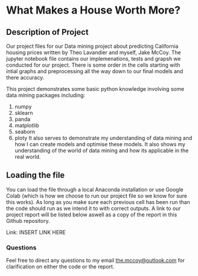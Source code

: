 # What Makes a House Worth More?  
## Description of Project  
Our project files for our Data mining project about predicting California housing prices written by Theo Lavandier and myself, Jake McCoy. The jupyter notebook file contains our implemenations, tests and grapsh we conducted for our project. There is some order in the cells starting with intial graphs and preprocessing all the way down to our final models and there accuracy.  

This project demonstrates some basic python knowledge involving some data mining packages including:  
1. numpy
2. sklearn
3. panda
4. matplotlib
5. seaborn
6. ploty
It also serves to demonstrate my understanding of data mining and how I can create models and optimise these models. It also shows my understanding of the world of data mining and how its applicable in the real world.  

## Loading the file  
You can load the file through a local Anaconda installation or use Google Colab (which is how we choose to run our project file so we know for sure this works). As long as you make sure each previous cell has been run than the code should run as we intend it to with correct outputs. A link to our project report will be listed below aswell as a copy of the report in this Github repository.  

Link: INSERT LINK HERE

### Questions
Feel free to direct any questions to my email the.mccoy@outlook.com for clarification on either the code or the report.
